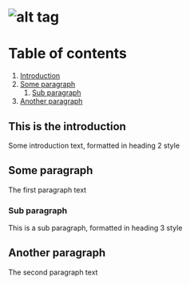 
# ![alt tag](https://t3.ldh.be/vCLkhdTglDrD-n_qq_EMNt4PQ3c=/0x0:940x470/940x470/5e3fb307d8ad5878d86262ae.jpg)
# Table of contents
1. [Introduction](#introduction)
2. [Some paragraph](#paragraph1)
    1. [Sub paragraph](#subparagraph1)
3. [Another paragraph](#paragraph2)

## This is the introduction <a name="introduction"></a>
Some introduction text, formatted in heading 2 style

## Some paragraph <a name="paragraph1"></a>
The first paragraph text

### Sub paragraph <a name="subparagraph1"></a>
This is a sub paragraph, formatted in heading 3 style

## Another paragraph <a name="paragraph2"></a>
The second paragraph text
